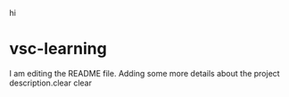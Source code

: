 hi
# vsc-learning
I am editing the README file. Adding some more details about the project description.clear
clear
